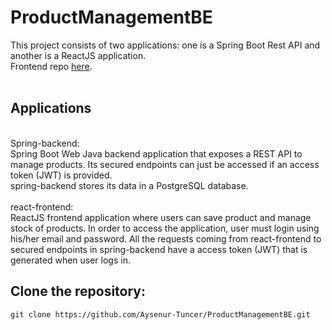 # ProductManagementBE
This project consists of two applications: one is a Spring Boot Rest API and another is a ReactJS application. <br />Frontend repo [here](https://github.com/Aysenur-Tuncer/ProductManagementFE). <br /><br />
## Applications
<br />
Spring-backend:
<br />
Spring Boot Web Java backend application that exposes a REST API to manage products. Its secured endpoints can just be accessed if an access token (JWT) is provided.
<br />
spring-backend stores its data in a PostgreSQL database.
<br />
<br />
react-frontend:
<br />
ReactJS frontend application where users can save product and manage stock of products. In order to access the application, user must login using his/her email and password. All the requests coming from react-frontend to secured endpoints in spring-backend have a access token (JWT) that is generated when user logs in.
<br />

## Clone the repository:
```
git clone https://github.com/Aysenur-Tuncer/ProductManagementBE.git
```


 
